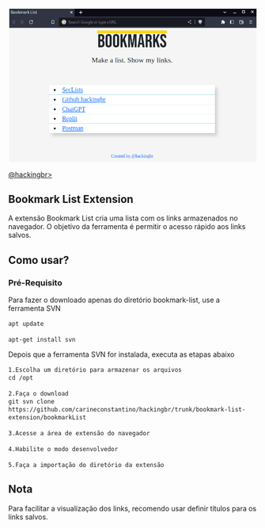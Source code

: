 <p align="center">
    <img width="500" src="bookmarkList.png" alt="Booklist List Extension"><p></p>
    <a href="https://github.com/carineconstantino/hackingbr">@hackingbr></a>
</p>

## Bookmark List Extension
A extensão Bookmark List cria uma lista com os links armazenados no navegador. O objetivo da ferramenta é permitir o acesso rápido aos links salvos.  

## Como usar? 

### Pré-Requisito
Para fazer o downloado apenas do diretório bookmark-list, use a ferramenta SVN
```
apt update

apt-get install svn
```
Depois que a ferramenta SVN for instalada, executa as etapas abaixo

```
1.Escolha um diretório para armazenar os arquivos
cd /opt

2.Faça o download
git svn clone https://github.com/carineconstantino/hackingbr/trunk/bookmark-list-extension/bookmarkList

3.Acesse a área de extensão do navegador

4.Habilite o modo desenvolvedor

5.Faça a importação do diretório da extensão

```
## Nota
Para facilitar a visualização dos links, recomendo usar definir títulos para os links salvos. 
#

